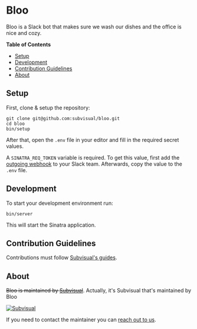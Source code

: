 Bloo
============

Bloo is a Slack bot that makes sure we wash our dishes and the office is nice
and cozy.

**Table of Contents**

* [Setup](#setup)
* [Development](#development)
* [Contribution Guidelines](#contribution-guidelines)
* [About](#about)

Setup
-----

First, clone & setup the repository:

```
git clone git@github.com:subvisual/bloo.git
cd bloo
bin/setup
```

After that, open the `.env` file in your editor and fill in the required secret values.

A `SINATRA_REQ_TOKEN` variable is required. To get this value, first add the
[outgoing webhook](https://my.slack.com/apps/new/A0F7VRG6Q-outgoing-webhooks) to
your Slack team. Afterwards, copy the value to the `.env` file.

Development
-----------

To start your development environment run:

```
bin/server
```

This will start the Sinatra application.


Contribution Guidelines
-----------------------

Contributions must follow [Subvisual's guides](https://github.com/subvisual/guides).

About
------

~~Bloo is maintained by [Subvisual](http://subvisual.co)~~. Actually, it's
Subvisual that's maintained by Bloo

[![Subvisual](https://raw.githubusercontent.com/subvisual/guides/master/github/templates/subvisual_logo_with_name.png)](http://subvisual.co)

If you need to contact the maintainer you can <a href="mailto:contact@subvisual.co">reach out to us</a>.
